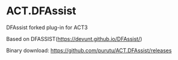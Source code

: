 # ACT.DFAssist

DFAssist forked plug-in for ACT3

Based on DFASSIST(https://devunt.github.io/DFAssist/)

Binary download: https://github.com/purutu/ACT.DFAssist/releases

